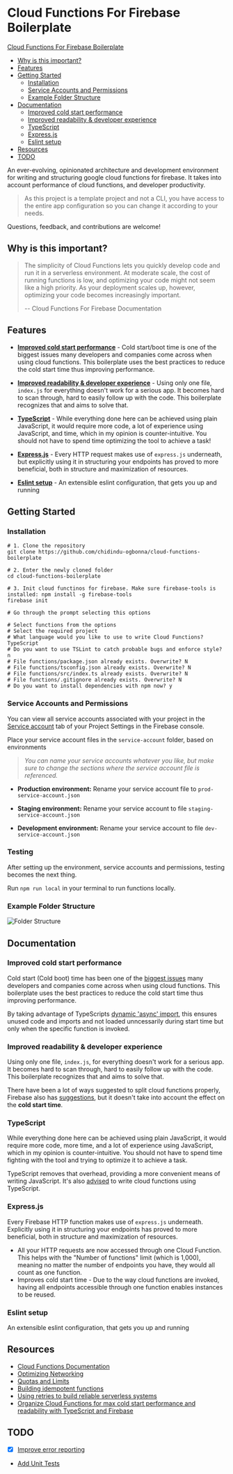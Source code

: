 # Cloud Functions For Firebase Boilerplate

[Cloud Functions For Firebase Boilerplate](#cloud-functions-for-firebase-boilerplate)

- [Why is this important?
  ](#why-is-this-important)
- [Features](#features)
- [Getting Started](#getting-started)
  - [Installation](#installation)
  - [Service Accounts and Permissions](#service-accounts-and-permissions)
  - [Example Folder Structure](#example-folder-structure)
- [Documentation](#documentation)
  - [Improved cold start performance](#Improved-cold-start-performance)
  - [Improved readability & developer experience](#improved-readability-&-developer-experience)
  - [TypeScript](#typescript)
  - [Express.js](#express.js)
  - [Eslint setup](#eslint-setup)
- [Resources](#resources)
- [TODO](#todo)

An ever-evolving, opinionated architecture and development environment for writing and structuring google cloud functions for firebase. It takes into account performance of cloud functions, and developer productivity.

> As this project is a template project and not a CLI, you have access to the entire app configuration so you can change it according to your needs.

Questions, feedback, and contributions are welcome!

## Why is this important?

> The simplicity of Cloud Functions lets you quickly develop code and run it in a serverless environment. At moderate scale, the cost of running functions is low, and optimizing your code might not seem like a high priority. As your deployment scales up, however, optimizing your code becomes increasingly important.
>
> -- Cloud Functions For Firebase Documentation

## Features

- **[Improved cold start performance](#improved-cold-start)** - Cold start/boot time is one of the biggest issues many developers and companies come across when using cloud functions. This boilerplate uses the best practices to reduce the cold start time thus improving performance.

- **[Improved readability & developer experience](#improved-readability-&-developer-experience)** - Using only one file, `index.js` for everything doesn't work for a serious app. It becomes hard to scan through, hard to easily follow up with the code. This boilerplate recognizes that and aims to solve that.

- **[TypeScript](#typescript)** - While everything done here can be achieved using plain JavaScript, it would require more code, a lot of experience using JavaScript, and time, which in my opinion is counter-intuitive. You should not have to spend time optimizing the tool to achieve a task!

- **[Express.js](#express.js)** - Every HTTP request makes use of `express.js` underneath, but explicitly using it in structuring your endpoints has proved to more beneficial, both in structure and maximization of resources.

- **[Eslint setup](#eslint-setup)** - An extensible eslint configuration, that gets you up and running

## Getting Started

### Installation

```shellscript
# 1. Clone the repository
git clone https://github.com/chidindu-ogbonna/cloud-functions-boilerplate

# 2. Enter the newly cloned folder
cd cloud-functions-boilerplate

# 3. Init cloud functinos for firebase. Make sure firebase-tools is installed: npm install -g firebase-tools
firebase init

# Go through the prompt selecting this options

# Select functions from the options
# Select the required project
# What language would you like to use to write Cloud Functions? TypeScript
# Do you want to use TSLint to catch probable bugs and enforce style? n
# File functions/package.json already exists. Overwrite? N
# File functions/tsconfig.json already exists. Overwrite? N
# File functions/src/index.ts already exists. Overwrite? N
# File functions/.gitignore already exists. Overwrite? N
# Do you want to install dependencies with npm now? y

```

### Service Accounts and Permissions

You can view all service accounts associated with your project in the [Service account](https://console.firebase.google.com/u/0/project/_/settings/serviceaccounts) tab of your Project Settings in the Firebase console.

Place your service account files in the `service-account` folder, based on environments

> _You can name your service accounts whatever you like, but make sure to change the sections where the service account file is referenced._

- **Production environment:** Rename your service account file to `prod-service-account.json`

- **Staging environment:** Rename your service account to file `staging-service-account.json`

- **Development environment:** Rename your service account to file `dev-service-account.json`

### Testing

After setting up the environment, service accounts and permissions, testing becomes the next thing.

Run `npm run local` in your terminal to run functions locally.

### Example Folder Structure

![Folder Structure](https://res.cloudinary.com/cheapflix/image/upload/v1596049949/projects-images/Screenshot_from_2020-07-29_20-06-46.png)

## Documentation

### Improved cold start performance

Cold start (Cold boot) time has been one of the [biggest issues](https://www.youtube.com/watch?v=IOXrwFqR6kY) many developers and companies come across when using cloud functions. This boilerplate uses the best practices to reduce the cold start time thus improving performance.

By taking advantage of TypeScripts [dynamic 'async' import](https://www.typescriptlang.org/docs/handbook/release-notes/typescript-2-4.html#dynamic-import-expressions), this ensures unused code and imports and not loaded unncessarily during start time but only when the specific function is invoked.

### Improved readability & developer experience

Using only one file, `index.js`, for everything doesn't work for a serious app. It becomes hard to scan through, hard to easily follow up with the code. This boilerplate recognizes that and aims to solve that.

There have been a lot of ways suggested to split cloud functions properly, Firebase also has [suggestions](https://firebase.google.com/docs/functions/organize-functions), but it doesn't take into account the effect on the **cold start time**.

### TypeScript

While everything done here can be achieved using plain JavaScript, it would require more code, more time, and a lot of experience using JavaScript, which in my opinion is counter-intuitive. You should not have to spend time fighting with the tool and trying to optimize it to achieve a task.

TypeScript removes that overhead, providing a more convenient means of writing JavaScript. It's also [advised](https://www.youtube.com/watch?v=tResEeK6P5I&t=1514s) to write cloud functions using TypeScript.

### Express.js

Every Firebase HTTP function makes use of `express.js` underneath. Explicitly using it in structuring your endpoints has proved to more beneficial, both in structure and maximization of resources.

- All your HTTP requests are now accessed through one Cloud Function. This helps with the "Number of functions" limit (which is 1,000), meaning no matter the number of endpoints you have, they would all count as one function.
- Improves cold start time - Due to the way cloud functions are invoked, having all endpoints accessible through one function enables instances to be reused.

### Eslint setup

An extensible eslint configuration, that gets you up and running

## Resources

- [Cloud Functions Documentation](https://firebase.google.com/docs/functions)
- [Optimizing Networking](https://firebase.google.com/docs/functions/networking)
- [Quotas and Limits](https://firebase.google.com/docs/functions/quotas)
- [Building idempotent functions](https://cloud.google.com/blog/products/serverless/cloud-functions-pro-tips-building-idempotent-functions)
- [Using retries to build reliable serverless systems](https://cloud.google.com/blog/products/serverless/cloud-functions-pro-tips-using-retries-to-build-reliable-serverless-systems)
- [Organize Cloud Functions for max cold start performance and readability with TypeScript and Firebase](https://medium.com/firebase-developers/organize-cloud-functions-for-max-cold-start-performance-and-readability-with-typescript-and-9261ee8450f0)

## TODO

- [x] [Improve error reporting](https://firebase.google.com/docs/functions/reporting-errors#manually_reporting_errors)
- [Add Unit Tests](https://firebase.google.com/docs/functions/unit-testing)
